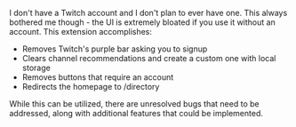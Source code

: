 I don't have a Twitch account and I don't plan to ever have one. This always bothered me though - the UI is extremely bloated if you use it without an account.
This extension accomplishes:

* Removes Twitch's purple bar asking you to signup
* Clears channel recommendations and create a custom one with local storage
* Removes buttons that require an account
* Redirects the homepage to /directory

While this can be utilized, there are unresolved bugs that need to be addressed, along with additional features that could be implemented.
